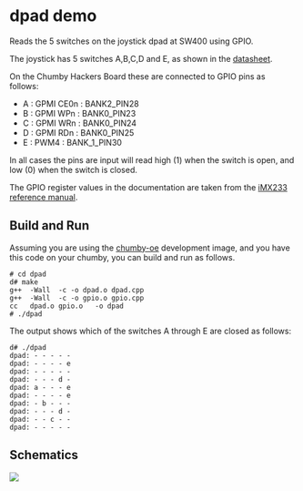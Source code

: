 dpad demo
=========

Reads the 5 switches on the joystick dpad at SW400
using GPIO.  

The joystick has 5 switches A,B,C,D and E, as
shown in the [datasheet](http://clearwater.github.com/chumby-oe/resources/ATR0000CE9.pdf).

On the Chumby Hackers Board these are connected to GPIO pins as follows:

 - A : GPMI CE0n : BANK2_PIN28
 - B : GPMI WPn : BANK0_PIN23
 - C : GPMI WRn : BANK0_PIN24
 - D : GPMI RDn : BANK0_PIN25
 - E : PWM4 : BANK_1_PIN30

In all cases the pins are input will read high (1) when 
the switch is open, and low (0) when the switch is closed.

The GPIO register values in the documentation are taken from the
[iMX233 reference manual](http://www.freescale.com/files/dsp/doc/ref_manual/IMX23RM.pdf).

Build and Run
-------------
Assuming you are using the [chumby-oe](https://github.com/clearwater/chumby-oe) development image, and you have this code on your chumby, you can build and run as follows.

```
# cd dpad
d# make
g++  -Wall  -c -o dpad.o dpad.cpp
g++  -Wall  -c -o gpio.o gpio.cpp
cc   dpad.o gpio.o   -o dpad
# ./dpad
```

The output shows which of the switches A through E are closed
as follows:
```
d# ./dpad
dpad: - - - - -
dpad: - - - - e
dpad: - - - - -
dpad: - - - d -
dpad: a - - - e
dpad: - - - - e
dpad: - b - - -
dpad: - - - d -
dpad: - - c - -
dpad: - - - - -
```

Schematics
----------
<img src="/clearwater/chumby-sampler/raw/master/images/dpad-schematics.png" />

